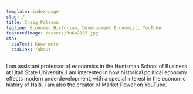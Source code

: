 ```yaml
---
template: index-page
slug: /
title: Craig Palsson
tagline: Economic Historian, Development Economist, YouTuber
featuredImage: /assets/3u6a2185.jpg
cta:
  ctaText: Know more
  ctaLink: /about
---
```

I am assistant professor of economics in the Huntsman School of Business at Utah State University. I am interested in how historical political economy effects modern underdevelopment, with a special interest in the economic history of Haiti. I am also the creator of Market Power on YouTube.